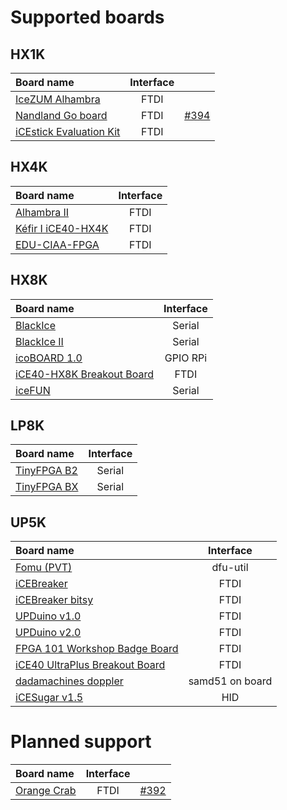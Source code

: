 # Supported boards

## HX1K

| Board name                                                              | Interface |                                                          |
| :---------------------------------------------------------------------- | :-------: | :------------------------------------------------------- |
| [IceZUM Alhambra](https://github.com/FPGAwars/icezum)                   |   FTDI    |                                                          |
| [Nandland Go board](https://www.nandland.com/goboard/introduction.html) |   FTDI    | [#394](https://github.com/FPGAwars/icestudio/issues/394) |
| [iCEstick Evaluation Kit](http://www.latticesemi.com/icestick)          |   FTDI    |                                                          |

## HX4K

| Board name                                                                               | Interface |
| :--------------------------------------------------------------------------------------- | :-------: |
| [Alhambra II](https://github.com/FPGAwars/Alhambra-II-FPGA)                              |   FTDI    |
| [Kéfir I iCE40-HX4K](http://fpgalibre.sourceforge.net/Kefir/)                            |   FTDI    |
| [EDU-CIAA-FPGA](http://www.proyecto-ciaa.com.ar/devwiki/doku.php?id=desarrollo:edu-fpga) |   FTDI    |

## HX8K

| Board name                                                                                                       | Interface |
| :--------------------------------------------------------------------------------------------------------------- | :-------: |
| [BlackIce](https://hackaday.io/project/12930-blackice-low-cost-open-hardware-fpga-dev-board)                     |  Serial   |
| [BlackIce II](https://github.com/mystorm-org/BlackIce-II)                                                        |  Serial   |
| [icoBOARD 1.0](http://icoboard.org/about-icoboard.html)                                                          | GPIO RPi  |
| [iCE40-HX8K Breakout Board](http://www.latticesemi.com/Products/DevelopmentBoardsAndKits/iCE40HX8KBreakoutBoard) |   FTDI    |
| [iceFUN](https://www.robot-electronics.co.uk/icefun.html)                                                        |  Serial   |

## LP8K

| Board name                                              | Interface |
| :------------------------------------------------------ | :-------: |
| [TinyFPGA B2](https://tinyfpga.com/b-series-guide.html) |  Serial   |
| [TinyFPGA BX](https://tinyfpga.com/bx/guide.html)       |  Serial   |

## UP5K

| Board name                                                                                                                    | Interface       |
| :---------------------------------------------------------------------------------------------------------------------------- | :-------------: |
| [Fomu (PVT)](https://github.com/im-tomu/fomu-hardware)                                                                        |   dfu-util      |
| [iCEBreaker](https://github.com/icebreaker-fpga/icebreaker)                                                                   |   FTDI          |
| [iCEBreaker bitsy](https://github.com/icebreaker-fpga/icebreaker)                                                             |   FTDI          |
| [UPDuino v1.0](http://gnarlygrey.atspace.cc/development-platform.html#upduino)                                                |   FTDI          |
| [UPDuino v2.0](http://gnarlygrey.atspace.cc/development-platform.html#upduino_v2l)                                            |   FTDI          |
| [FPGA 101 Workshop Badge Board](https://github.com/mmicko/workshop_badge)                                                     |   FTDI          |
| [iCE40 UltraPlus Breakout Board](http://www.latticesemi.com/en/Products/DevelopmentBoardsAndKits/iCE40UltraPlusBreakoutBoard) |   FTDI          |
| [dadamachines doppler](https://dadamachines.com/product/doppler/)                                                             | samd51 on board |
| [iCESugar v1.5](https://github.com/wuxx/icesugar)                                                                             |   HID           |

# Planned support

| Board name                                              | Interface |                                                          |
| :------------------------------------------------------ | :-------: | :------------------------------------------------------- |
| [Orange Crab](https://github.com/gregdavill/OrangeCrab) |   FTDI    | [#392](https://github.com/FPGAwars/icestudio/issues/392) |
